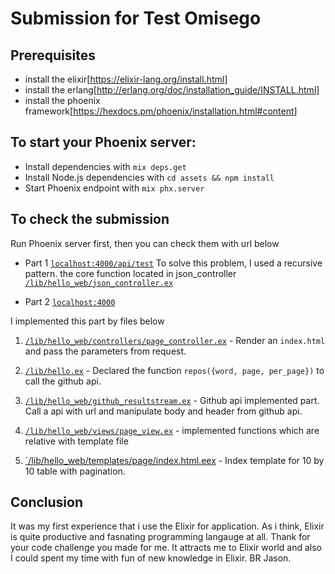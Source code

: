 # Submission for Test Omisego


## Prerequisites

- install the elixir[https://elixir-lang.org/install.html]
- install the erlang[http://erlang.org/doc/installation_guide/INSTALL.html]
- install the phoenix framework[https://hexdocs.pm/phoenix/installation.html#content]


## To start your Phoenix server:

  * Install dependencies with `mix deps.get`
  * Install Node.js dependencies with `cd assets && npm install`
  * Start Phoenix endpoint with `mix phx.server`

## To check the submission

  Run Phoenix server first, then you can check them with url below

  * Part 1 [`localhost:4000/api/test`](http://localhost:4000/api/test)
   To solve this problem, I used a recursive pattern. the core function located in json_controller [`/lib/hello_web/json_controller.ex`](/lib/hello_web/json_controller.ex)

  * Part 2 [`localhost:4000`](http://localhost:4000)

   I implemented this part by files below

   1. [`/lib/hello_web/controllers/page_controller.ex`](/master/lib/hello_web/controllers/page_controller.ex) - Render an `index.html` and pass the parameters from request.

   2. [`/lib/hello.ex`](/lib/hello.ex) - Declared the function `repos({word, page, per_page})` to call the github api.

   3. [`/lib/hello_web/github_resultstream.ex`](/master/lib/hello_web/github_resultstream.ex) - Github api implemented part. Call a api with url and manipulate body and header from github api.

   4. [`/lib/hello_web/views/page_view.ex`](/master/lib/hello_web/views/page_view.ex) - implemented functions which are relative with template file
   5. [`/lib/hello_web/templates/page/index.html.eex](/master/lib/hello_web/templates/page/index.html.eex) - Index template for 10 by 10 table with pagination.

## Conclusion
 It was my first experience that i use the Elixir for application. As i think, Elixir is quite productive and fasnating programming langauge at all. Thank for your code challenge you made for me. It attracts me to Elixir world and also I could spent my time with fun of new knowledge in Elixir.
 BR Jason.
